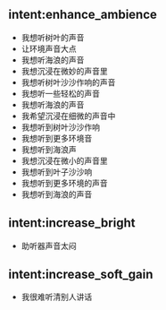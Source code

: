 ## intent:enhance_ambience
- 我想听树叶的声音
- 让环境声音大点
- 我想听海浪的声音
- 我想沉浸在微妙的声音里
- 我想听树叶沙沙作响的声音
- 我想听一些轻松的声音
- 我想听海浪的声音
- 我希望沉浸在细微的声音中
- 我想听到树叶沙沙作响
- 我想听到更多环境音
- 我想听到海浪声
- 我想沉浸在微小的声音里
- 我想听到叶子沙沙响
- 我想听到更多环境的声音
- 我想听到海浪的声音

## intent:increase_bright
- 助听器声音太闷

## intent:increase_soft_gain
- 我很难听清别人讲话
